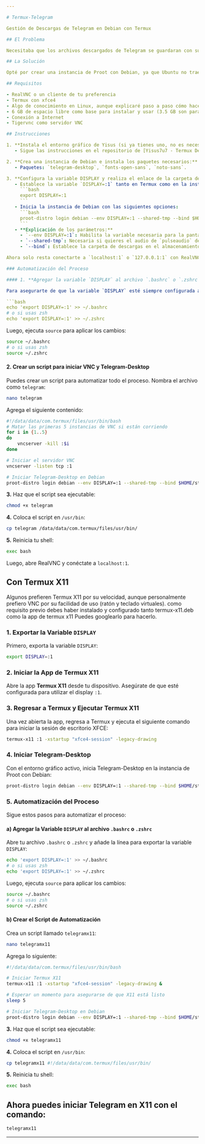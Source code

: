 ```yaml
---

# Termux-Telegram

Gestión de Descargas de Telegram en Debian con Termux

## El Problema

Necesitaba que los archivos descargados de Telegram se guardaran con su nombre original, facilitando su ubicación y manejo. Además, quería poder realizar otras tareas mientras se descargaban.

## La Solución

Opté por crear una instancia de Proot con Debian, ya que Ubuntu no trae el paquete `telegram-desktop` (al menos no en la versión 24.04).

## Requisitos

- RealVNC o un cliente de tu preferencia
- Termux con xfce4
- Algo de conocimiento en Linux, aunque explicaré paso a paso cómo hacerlo
- 6 GB de espacio libre como base para instalar y usar (3.5 GB son para el entorno de Termux y el resto para Debian en Proot)
- Conexión a Internet
- Tigervnc como servidor VNC

## Instrucciones

1. **Instala el entorno gráfico de Yisus (si ya tienes uno, no es necesario):**
   - Sigue las instrucciones en el repositorio de [Yisus7u7 - Termux Desktop XFCE](https://github.com/Yisus7u7/termux-desktop-xfce).

2. **Crea una instancia de Debian e instala los paquetes necesarios:**
   - Paquetes: `telegram-desktop`, `fonts-open-sans`, `noto-sans`.

3. **Configura la variable DISPLAY y realiza el enlace de la carpeta de descargas:**
   - Establece la variable `DISPLAY=:1` tanto en Termux como en la instancia de Debian:
     ```bash
     export DISPLAY=:1
     ```
   - Inicia la instancia de Debian con las siguientes opciones:
     ```bash
     proot-distro login debian --env DISPLAY=:1 --shared-tmp --bind $HOME/storage/Download:/root/Downloads
     ```
   - **Explicación de los parámetros:**
     - `--env DISPLAY=:1`: Habilita la variable necesaria para la pantalla.
     - `--shared-tmp`: Necesaria si quieres el audio de `pulseaudio` dentro de `proot-distro`.
     - `--bind`: Establece la carpeta de descargas en el almacenamiento interno.

Ahora solo resta conectarte a `localhost:1` o `127.0.0.1:1` con RealVNC o el cliente VNC de tu preferencia.

### Automatización del Proceso

#### 1. **Agregar la variable `DISPLAY` al archivo `.bashrc` o `.zshrc`**

Para asegurarte de que la variable `DISPLAY` esté siempre configurada al iniciar una nueva sesión, agrégala al final de tu archivo `.bashrc` o `.zshrc`:

```bash
echo 'export DISPLAY=:1' >> ~/.bashrc
# o si usas zsh
echo 'export DISPLAY=:1' >> ~/.zshrc
```

Luego, ejecuta `source` para aplicar los cambios:

```bash
source ~/.bashrc
# o si usas zsh
source ~/.zshrc
```

#### 2. **Crear un script para iniciar VNC y Telegram-Desktop**

Puedes crear un script para automatizar todo el proceso. Nombra el archivo como `telegram`:

```bash
nano telegram
```

Agrega el siguiente contenido:

```bash
#!/data/data/com.termux/files/usr/bin/bash
# Matar las primeras 5 instancias de VNC si están corriendo
for i in {1..5}
do
    vncserver -kill :$i
done

# Iniciar el servidor VNC
vncserver -listen tcp :1

# Iniciar Telegram-Desktop en Debian
proot-distro login debian --env DISPLAY=:1 --shared-tmp --bind $HOME/storage/Download:/root/Downloads -- telegram-desktop
```

**3.** Haz que el script sea ejecutable:

```bash
chmod +x telegram
```

**4.** Coloca el script en `/usr/bin`:

```bash
cp telegram /data/data/com.termux/files/usr/bin/
```

**5.** Reinicia tu shell:

```bash
exec bash
```

Luego, abre RealVNC y conéctate a `localhost:1`.



## Con Termux X11

Algunos prefieren Termux X11 por su velocidad, aunque personalmente prefiero VNC por su facilidad de uso (ratón y teclado virtuales).
como requisito previo debes haber instalado y configurado tanto termux-x11.deb como la app de termux x11
Puedes googlearlo para hacerlo.

### 1. Exportar la Variable `DISPLAY`

Primero, exporta la variable `DISPLAY`:

```bash
export DISPLAY=:1
```

### 2. Iniciar la App de Termux X11

Abre la app **Termux X11** desde tu dispositivo. Asegúrate de que esté configurada para utilizar el display `:1`.

### 3. Regresar a Termux y Ejecutar Termux X11

Una vez abierta la app, regresa a Termux y ejecuta el siguiente comando para iniciar la sesión de escritorio XFCE:

```bash
termux-x11 :1 -xstartup "xfce4-session" -legacy-drawing
```

### 4. Iniciar Telegram-Desktop

Con el entorno gráfico activo, inicia Telegram-Desktop en la instancia de Proot con Debian:

```bash
proot-distro login debian --env DISPLAY=:1 --shared-tmp --bind $HOME/storage/Download:/root/Downloads -- telegram-desktop
```

### 5. Automatización del Proceso

Sigue estos pasos para automatizar el proceso:

#### a) Agregar la Variable `DISPLAY` al archivo `.bashrc` o `.zshrc`

Abre tu archivo `.bashrc` o `.zshrc` y añade la línea para exportar la variable `DISPLAY`:

```bash
echo 'export DISPLAY=:1' >> ~/.bashrc
# o si usas zsh
echo 'export DISPLAY=:1' >> ~/.zshrc
```

Luego, ejecuta `source` para aplicar los cambios:

```bash
source ~/.bashrc
# o si usas zsh
source ~/.zshrc
```

#### b) Crear el Script de Automatización

Crea un script llamado `telegramx11`:

```bash
nano telegramx11
```

Agrega lo siguiente:

```bash
#!/data/data/com.termux/files/usr/bin/bash

# Iniciar Termux X11
termux-x11 :1 -xstartup "xfce4-session" -legacy-drawing &

# Esperar un momento para asegurarse de que X11 está listo
sleep 5

# Iniciar Telegram-Desktop en Debian
proot-distro login debian --env DISPLAY=:1 --shared-tmp --bind $HOME/storage/Download:/root/Downloads -- telegram-desktop
```

**3.** Haz que el script sea ejecutable:

```bash
chmod +x telegramx11
```

**4.** Coloca el script en `/usr/bin`:

```bash
cp telegramx11 #!/data/data/com.termux/files/usr/bin/
```

**5.** Reinicia tu shell:

```bash
exec bash
```

## Ahora puedes iniciar Telegram en X11 con el comando:

```bash
telegramx11
```

---
```


